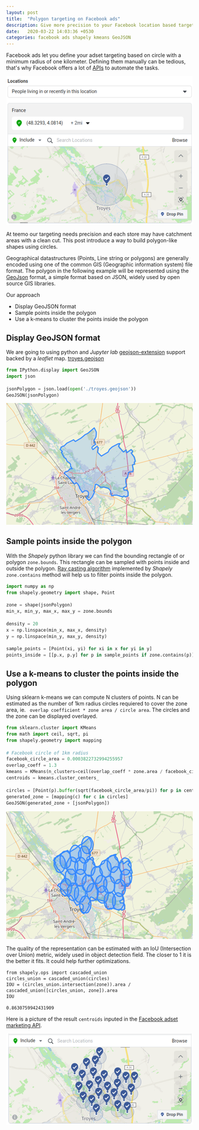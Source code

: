 ```yaml
---
layout: post
title:  "Polygon targeting on Facebook ads"
description: Give more precision to your Facebook location based targeting
date:   2020-03-22 14:03:36 +0530
categories: facebook ads shapely kmeans GeoJSON
---
```


Facebook ads let you define your adset targeting based on circle with a minimum radius of one kilometer. Defining them manually can be tedious, that's why Facebook offers a lot of [APIs](https://developers.facebook.com/docs/marketing-apis/) to automate the tasks.

![Facebook location based targeting](/assets/facebook-targeting/facebook-targeting.png)

At teemo our targeting needs precision and each store may have catchment areas with a clean cut.
This post introduce a way to build polygon-like shapes using circles.


Geographical datastructures (Points, Line string or polygons) are generally encoded using one of the common GIS (Geographic information system) file format. The polygon in the following example will be represented using the [GeoJson](https://geojson.org/) format, a simple format based on JSON, widely used by open source GIS libraries.

Our approach
- Display GeoJSON format
- Sample points inside the polygon
- Use a k-means to cluster the points inside the polygon

## Display GeoJSON format

We are going to using python and *Jupyter lab* [geojson-extension](https://github.com/jupyterlab/jupyter-renderers/tree/master/packages/geojson-extension) support backed by a *leaflet* map. [troyes.geojson](/assets/facebook-targeting/troyes.geojson)

```python
from IPython.display import GeoJSON
import json

jsonPolygon = json.load(open('./troyes.geojson'))
GeoJSON(jsonPolygon)
```

![Troyes](/assets/facebook-targeting/troyes-kmeans-1-before.png)

## Sample points inside the polygon

With the *Shapely* python library we can find the bounding rectangle of or polygon `zone.bounds`. This rectangle can be sampled with points inside and outside the polygon. [Ray casting algorithm](https://en.wikipedia.org/wiki/Point_in_polygon) implemented by *Shapely* `zone.contains` method will help us to filter points inside the polygon.

```python
import numpy as np
from shapely.geometry import shape, Point

zone = shape(jsonPolygon)
min_x, min_y, max_x, max_y = zone.bounds

density = 20
x = np.linspace(min_x, max_x, density)
y = np.linspace(min_y, max_y, density)

sample_points = [Point(xi, yi) for xi in x for yi in y]
points_inside = [[p.x, p.y] for p in sample_points if zone.contains(p)]
```

## Use a k-means to cluster the points inside the polygon

Using sklearn k-means we can compute N clusters of points. N can be estimated as the number of 1km radius circles requiered to cover the zone area, ie. ` overlap coefficient * zone area / circle area`. The circles and the zone can be displayed overlayed.

```python
from sklearn.cluster import KMeans
from math import ceil, sqrt, pi
from shapely.geometry import mapping

# Facebook circle of 1km radius 
facebook_circle_area = 0.0003822732994255957
overlap_coeff = 1.3
kmeans = KMeans(n_clusters=ceil(overlap_coeff * zone.area / facebook_circle_area), random_state=0).fit(points_inside)
centroids = kmeans.cluster_centers_

circles = [Point(p).buffer(sqrt(facebook_circle_area/pi)) for p in centroids]
generated_zone = [mapping(c) for c in circles]
GeoJSON(generated_zone + [jsonPolygon])
```

![dipslay](/assets/facebook-targeting/troyes-kmeans-after2.png)

The quality of the representation can be estimated with an IoU (Intersection over Union) metric, widely used in object detection field. The closer to 1 it is the better it fits. It could help further optimizations.

```
from shapely.ops import cascaded_union
circles_union = cascaded_union(circles)
IOU = (circles_union.intersection(zone)).area / cascaded_union([circles_union, zone]).area
IOU
```
`0.8630759942431909`

Here is a picture of the result `centroids` inputed in the [Facebook adset marketing API](https://developers.facebook.com/docs/marketing-api/reference/ad-campaign/).

![result](/assets/facebook-targeting/troyes-kmeans-after-fb.png)

